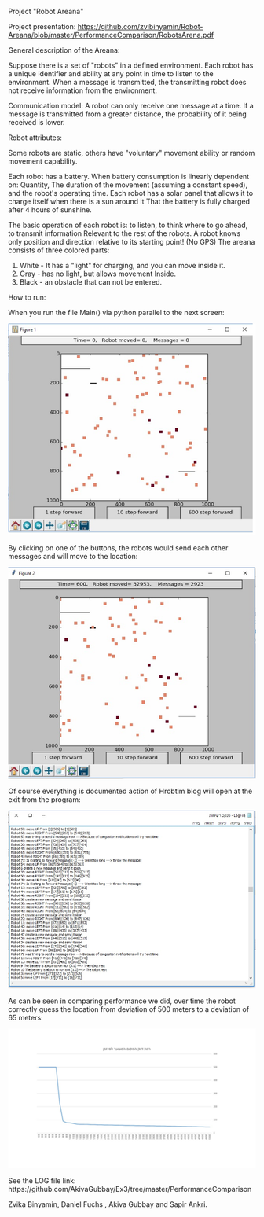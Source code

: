 
Project "Robot Areana"

Project presentation: https://github.com/zvibinyamin/Robot-Areana/blob/master/PerformanceComparison/RobotsArena.pdf

General description of the Areana:

Suppose there is a set of "robots" in a defined environment. Each robot has a unique identifier and ability at any point in time to listen to the environment. When a message is transmitted, the transmitting robot does not receive information from the environment. 

Communication model: A robot can only receive one message at a time. If a message is transmitted from a greater distance, the probability of it being received is lower.

Robot attributes:

Some robots are static, others have "voluntary" movement ability or random movement capability.

Each robot has a battery. When battery consumption is linearly dependent on: Quantity, The duration of the movement (assuming a constant speed), and the robot's operating time.
Each robot has a solar panel that allows it to charge itself when there is a sun around it That the battery is fully charged after 4 hours of sunshine.

The basic operation of each robot is: to listen, to think where to go ahead, to transmit information Relevant to the rest of the robots. A robot knows only position and direction relative to its starting point! (No GPS)
The areana consists of three colored parts:
1) White  - It has a "light" for charging, and you can move inside it. 
2) Gray  - has no light, but allows movement Inside.
3) Black - an obstacle that can not be entered.

How to run:

When you run the file Main() via python parallel to the next screen:
<p align="center">
  <img src="https://github.com/zvibinyamin/Robot-Areana/blob/master/pictures/Image1.jpg?raw=true" width="600"/>
</p>


By clicking on one of the buttons, the robots would send each other messages and will move to the location:
<p align="center">
  <img src="https://github.com/zvibinyamin/Robot-Areana/blob/master/pictures/Image2.jpg?raw=true" width="600"/>
</p>

Of course everything is documented action of Hrobtim blog will open at the exit from the program:
<p align="center">
  <img src="https://github.com/zvibinyamin/Robot-Areana/blob/master/pictures/Image3.jpg?raw=true" width="600"/>
</p>


As can be seen in comparing performance we did, over time the robot correctly guess the location from deviation of 500 meters to a deviation of 65 meters:
<p align="center">
  <img src="https://github.com/zvibinyamin/Robot-Areana/blob/master/pictures/Image4.jpg?raw=true" width="800"/>
</p>
See the LOG file link: https://github.com/AkivaGubbay/Ex3/tree/master/PerformanceComparison





Zvika Binyamin, Daniel Fuchs , Akiva Gubbay and Sapir Ankri.


